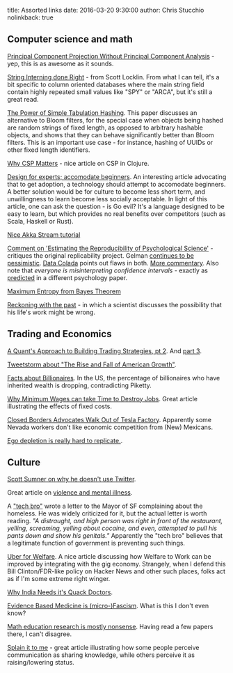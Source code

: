 title: Assorted links
date: 2016-03-20 9:30:00
author: Chris Stucchio
nolinkback: true

## Computer science and math

[Principal Component Projection Without Principal Component Analysis](http://arxiv.org/pdf/1602.06872v1.pdf) - yep, this is as awesome as it sounds.

[String Interning done Right](https://getkerf.wordpress.com/2016/02/22/string-interning-done-right/) - from Scott Locklin. From what I can tell, it's a bit specific to column oriented databases where the main string field contain highly repeated small values like "SPY" or "ARCA", but it's still a great read.

[The Power of Simple Tabulation Hashing](https://people.csail.mit.edu/mip/papers/charhash/charhash.pdf). This paper discusses an alternative to Bloom filters, for the special case when objects being hashed are random strings of fixed length, as opposed to arbitrary hashable objects, and shows that they can behave significantly better than Bloom filters. This is an important use case - for instance, hashing of UUIDs or other fixed length identifiers.

[Why CSP Matters](http://reaktor.com/blog/why-csp-matters-i-keeping-things-in-sync/) - nice article on CSP in Clojure.

[Design for experts; accomodate beginners](https://pchiusano.github.io/2016-02-25/tech-adoption.html). An interesting article advocating that to get adoption, a technology should attempt to accomodate beginners. A better solution would be for culture to become less short term, and unwillingness to learn become less socially acceptable. In light of this article, one can ask the question - is Go evil? It's a language designed to be easy to learn, but which provides no real benefits over competitors (such as Scala, Haskell or Rust).

[Nice Akka Stream tutorial](https://medium.com/@kvnwbbr/diving-into-akka-streams-2770b3aeabb0)

[Comment on 'Estimating the Reproducibility of Psychological Science'](http://datacolada.org/wp-content/uploads/2016/03/5321-Gilbert-et-al-Comment-on-reproducibility.pdf) - critiques the original replicability project. Gelman [continues to be pessimistic](http://andrewgelman.com/2016/03/05/29195/). [Data Colada](http://datacolada.org/2016/03/03/47/) points out flaws in both. [More commentary](https://hardsci.wordpress.com/2016/03/03/evaluating-a-new-critique-of-the-reproducibility-project/). Also note that *everyone is misinterpreting confidence intervals* - exactly as [predicted](http://www.ejwagenmakers.com/inpress/HoekstraEtAlPBR.pdf) in a different psychology paper.

[Maximum Entropy from Bayes Theorem](https://qchu.wordpress.com/2016/03/06/maximum-entropy-from-bayes-theorem/)

[Reckoning with the past](http://michaelinzlicht.com/getting-better/2016/2/29/reckoning-with-the-past) - in which a scientist discusses the possibility that his life's work might be wrong.

## Trading and Economics

[A Quant's Approach to Building Trading Strategies, pt 2](https://www.quandl.com/blog/interview-with-a-quant-part-two). And [part 3](https://www.quandl.com/blog/interview-with-a-quant-part-three).

[Tweetstorm about "The Rise and Fall of American Growth"](https://storify.com/withinepsilon/gordon-inequality).

[Facts about Billionaires](http://conversableeconomist.blogspot.com/2016/02/facts-about-billionaires.html). In the US, the percentage of billionaires who have inherited wealth is dropping, contradicting Piketty.

[Why Minimum Wages can take Time to Destroy Jobs](http://econlog.econlib.org/archives/2016/02/why_minimum_wag.html). Great article illustrating the effects of fixed costs.

[Closed Borders Advocates Walk Out of Tesla Factory](http://www.bloomberg.com/news/articles/2016-02-29/about-100-workers-walk-out-at-tesla-battery-plant-building-site). Apparently some Nevada workers don't like economic competition from (New) Mexicans.

[Ego depletion is really hard to replicate.](http://www.slate.com/articles/health_and_science/cover_story/2016/03/ego_depletion_an_influential_theory_in_psychology_may_have_just_been_debunked.single.html).

## Culture

[Scott Sumner on why he doesn't use Twitter](http://www.themoneyillusion.com/?p=31553).

Great article on [violence and mental illness](http://siderea.livejournal.com/1256347.html).

A ["tech bro"](https://justink.svbtle.com/open-letter-to-mayor-ed-lee-and-greg-suhr-police-chief) wrote a letter to the Mayor of SF complaining about the homeless. He was widely criticized for it, but the actual letter is worth reading. *"A distraught, and high person was right in front of the restaurant, yelling, screaming, yelling about cocaine, and even, attempted to pull his pants down and show his genitals."* Apparently the "tech bro" believes that a legitimate function of government is preventing such things.

[Uber for Welfare](http://www.politico.com/agenda/story/2016/1/uber-welfare-sharing-gig-economy-000031). A nice article discussing how Welfare to Work can be improved by integrating with the gig economy. Strangely, when I defend this Bill Clinton/FDR-like policy on Hacker News and other such places, folks act as if I'm some extreme right winger.

[Why India Needs it's Quack Doctors](https://www.good.is/articles/why-india-needs-its-quack-doctors).

[Evidence Based Medicine is (micro-)Fascism](https://www.ucl.ac.uk/Pharmacology/dc-bits/holmes-deconstruction-ebhc-06.pdf). What is this I don't even know?

[Math education research is mostly nonsense](https://www.math.upenn.edu/~wilf/website/PSUTalk.pdf). Having read a few papers there, I can't disagree.

[Splain it to me](https://status451.com/2016/01/06/splain-it-to-me/) - great article illustrating how some people perceive communication as sharing knowledge, while others perceive it as raising/lowering status.
